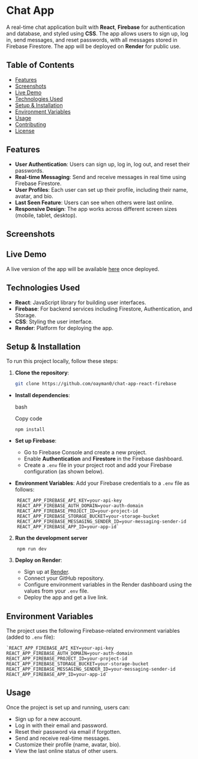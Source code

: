 
# Chat App

A real-time chat application built with **React**, **Firebase** for authentication and database, and styled using **CSS**. The app allows users to sign up, log in, send messages, and reset passwords, with all messages stored in Firebase Firestore. The app will be deployed on **Render** for public use.

## Table of Contents

- [Features](#features)
- [Screenshots](#screenshots)
- [Live Demo](#live-demo)
- [Technologies Used](#technologies-used)
- [Setup & Installation](#setup--installation)
- [Environment Variables](#environment-variables)
- [Usage](#usage)
- [Contributing](#contributing)
- [License](#license)

## Features

- **User Authentication**: Users can sign up, log in, log out, and reset their passwords.
- **Real-time Messaging**: Send and receive messages in real time using Firebase Firestore.
- **User Profiles**: Each user can set up their profile, including their name, avatar, and bio.
- **Last Seen Feature**: Users can see when others were last online.
- **Responsive Design**: The app works across different screen sizes (mobile, tablet, desktop).

## Screenshots




## Live Demo

A live version of the app will be available [here](https://your-app-on-render.com) once deployed.

## Technologies Used

- **React**: JavaScript library for building user interfaces.
- **Firebase**: For backend services including Firestore, Authentication, and Storage.
- **CSS**: Styling the user interface.
- **Render**: Platform for deploying the app.

## Setup & Installation

To run this project locally, follow these steps:

1. **Clone the repository**:
   ```bash
   git clone https://github.com/oayman0/chat-app-react-firebase

-   **Install dependencies**:
    
    bash
    
    Copy code
    
    `npm install` 
    
-   **Set up Firebase**:
    
    -   Go to Firebase Console and create a new project.
    -   Enable **Authentication** and **Firestore** in the Firebase dashboard.
    -   Create a `.env` file in your project root and add your Firebase configuration (as shown below).
-   **Environment Variables**: Add your Firebase credentials to a `.env` file as follows:
    

```
    REACT_APP_FIREBASE_API_KEY=your-api-key
    REACT_APP_FIREBASE_AUTH_DOMAIN=your-auth-domain
    REACT_APP_FIREBASE_PROJECT_ID=your-project-id
    REACT_APP_FIREBASE_STORAGE_BUCKET=your-storage-bucket
    REACT_APP_FIREBASE_MESSAGING_SENDER_ID=your-messaging-sender-id
    REACT_APP_FIREBASE_APP_ID=your-app-id`
 ```


 2. **Run the development server**
```    
    npm run dev
   ```

3.  **Deploy on Render**:
    
    -   Sign up at [Render](https://render.com/).
    -   Connect your GitHub repository.
    -   Configure environment variables in the Render dashboard using the values from your `.env` file.
    -   Deploy the app and get a live link.

## Environment Variables

The project uses the following Firebase-related environment variables (added to `.env` file):
```
`REACT_APP_FIREBASE_API_KEY=your-api-key
REACT_APP_FIREBASE_AUTH_DOMAIN=your-auth-domain
REACT_APP_FIREBASE_PROJECT_ID=your-project-id
REACT_APP_FIREBASE_STORAGE_BUCKET=your-storage-bucket
REACT_APP_FIREBASE_MESSAGING_SENDER_ID=your-messaging-sender-id
REACT_APP_FIREBASE_APP_ID=your-app-id` 
```

## Usage

Once the project is set up and running, users can:

-   Sign up for a new account.
-   Log in with their email and password.
-   Reset their password via email if forgotten.
-   Send and receive real-time messages.
-   Customize their profile (name, avatar, bio).
-   View the last online status of other users.
